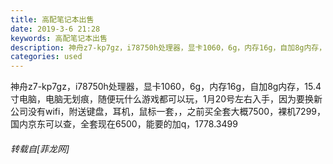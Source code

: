 ```yaml
---
title: 高配笔记本出售
date: 2019-3-6 21:28
keywords: 高配笔记本出售
description: 神舟z7-kp7gz，i78750h处理器，显卡1060，6g，内存16g，自加8g内存，15.4寸电脑，电脑无划痕，随便玩什么游戏都可以玩，1月20号左右入手，因为要换新公司没有wifi，附送键盘，耳机，鼠标一套，，之前买全套大概7500，裸机7299，国内京东可以查，全套现在6500，能要的加q，1778.3499
categories: used
---
```

<td class="t_f" id="postmessage_3171404">

神舟z7-kp7gz，i78750h处理器，显卡1060，6g，内存16g，自加8g内存，15.4寸电脑，电脑无划痕，随便玩什么游戏都可以玩，1月20号左右入手，因为要换新公司没有wifi，附送键盘，耳机，鼠标一套，，之前买全套大概7500，裸机7299，国内京东可以查，全套现在6500，能要的加q，1778.3499</td>
###### 转载自[菲龙网]